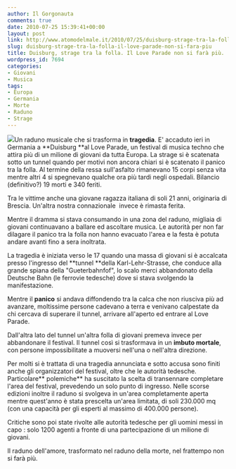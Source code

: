 ```yaml
---
author: Il Gorgonauta
comments: true
date: 2010-07-25 15:39:41+00:00
layout: post
link: http://www.atomodelmale.it/2010/07/25/duisburg-strage-tra-la-folla-il-love-parade-non-si-fara-piu/
slug: duisburg-strage-tra-la-folla-il-love-parade-non-si-fara-piu
title: Duisburg, strage tra la folla. Il Love Parade non si farà più.
wordpress_id: 7694
categories:
- Giovani
- Musica
tags:
- Europa
- Germania
- Morte
- Raduno
- Strage
---
```


![](http://www.atomodelmale.it/wp-content/uploads/2010/07/love-parade2010-300x181.jpg)Un raduno musicale che si trasforma in **tragedia**. E' accaduto ieri in Germania a **Duisburg **al Love Parade, un festival di musica techno che attira più di un milione di giovani da tutta Europa. La strage si è scatenata sotto un tunnel quando per motivi non ancora chiari si è scatenato il panico tra la folla. Al termine della ressa sull'asfalto rimanevano 15 corpi senza vita mentre altri 4 si spegnevano qualche ora più tardi negli ospedali. Bilancio (definitivo?) 19 morti e 340 feriti.

Tra le vittime anche una giovane ragazza italiana di soli 21 anni, originaria di Brescia. Un'altra nostra connazionale  invece è rimasta ferita.

Mentre il dramma si stava consumando in una zona del raduno, migliaia di giovani continuavano a ballare ed ascoltare musica. Le autorità per non far dilagare il panico tra la folla non hanno evacuato l'area e la festa è potuta andare avanti fino a sera inoltrata.<!-- more -->



La tragedia è iniziata verso le 17 quando una massa di giovani si è accalcata presso l'ingresso del **tunnel **della Karl-Lehr-Strasse, che  conduce alla grande spiana della "Gueterbahnfof", lo scalo merci  abbandonato della Deutsche Bahn (le ferrovie tedesche) dove si stava svolgendo la manifestazione.

Mentre il **panico** si andava diffondendo tra la calca che non riusciva più ad avanzare, moltissime  persone cadevano a terra e venivano calpestate da chi cercava di superare il tunnel, arrivare all'aperto ed entrare al Love Parade.

Dall'altra lato del tunnel un'altra folla di giovani premeva invece per abbandonare il festival. Il tunnel così si trasformava in un **imbuto mortale**, con persone impossibilitate a muoversi nell'una o nell'altra direzione.

Per molti si è trattata di una tragedia annunciata e sotto accusa sono finiti anche gli organizzatori del festival, oltre che le autorità tedesche. Particolare** polemiche** ha suscitato la scelta di transennare completare l'area del festival, prevedendo un solo punto di ingresso. Nelle scorse edizioni inoltre il raduno si svolgeva in un'area completamente aperta mentre quest'anno è stata prescelta un'area limitata, di soli 230.000 mq (con una capacità per gli esperti al massimo di 400.000 persone).

Critiche sono poi state rivolte alle autorità tedesche per gli uomini messi in capo : solo 1200 agenti a fronte di una partecipazione di un milione di giovani.

Il raduno dell'amore, trasformato nel raduno della morte, nel frattempo non si farà più.
